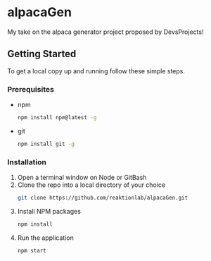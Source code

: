 # alpacaGen
My take on the alpaca generator project proposed by DevsProjects!

## Getting Started

To get a local copy up and running follow these simple steps.

### Prerequisites

* npm
  ```sh
  npm install npm@latest -g
  ```

* git
  ```sh
  npm install git -g
  ```

### Installation

1. Open a terminal window on Node or GitBash 
2. Clone the repo into a local directory of your choice
   ```sh
   git clone https://github.com/reaktionlab/alpacaGen.git
   ```
3. Install NPM packages
   ```sh
   npm install
   ```
4. Run the application
   ```sh
   npm start
   ```
